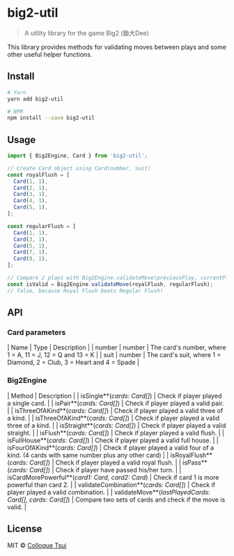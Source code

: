 # big2-util

> A utility library for the game Big2 (鋤大Dee)

This library provides methods for validating moves between plays and some other useful helper functions.

## Install

```bash
# Yarn
yarn add big2-util

# NPM
npm install --save big2-util
```

## Usage

```js
import { Big2Engine, Card } from 'big2-util';

// Create Card object using Card(number, suit)
const royalFlush = [
  Card(1, 1),
  Card(2, 1),
  Card(3, 1),
  Card(4, 1),
  Card(5, 1),
];

const regularFlush = [
  Card(1, 1),
  Card(3, 1),
  Card(5, 1),
  Card(7, 1),
  Card(9, 1),
];

// Compare 2 plays with Big2Engine.validateMove(previousPlay, currentPlay)
const isValid = Big2Engine.validateMove(royalFlush, regularFlush);
// false, because Royal Flush beats Regular Flush!
```

## API

### Card parameters

| Name | Type | Description |
| number | number | The card's number, where 1 = A, 11 = J, 12 = Q and 13 = K |
| suit | number | The card's suit, where 1 = Diamond, 2 = Club, 3 = Heart and 4 = Spade |

### Big2Engine

| Method | Description |
| isSingle**(*cards: Card[]*) | Check if player played a single card. |
| isPair**(*cards: Card[]*) | Check if player played a valid pair. |
| isThreeOfAKind**(*cards: Card[]*) | Check if player played a valid three of a kind. |
| isThreeOfAKind**(*cards: Card[]*) | Check if player played a valid three of a kind. |
| isStraight**(*cards: Card[]*) | Check if player played a valid straight. |
| isFlush**(*cards: Card[]*) | Check if player played a valid flush. |
| isFullHouse**(*cards: Card[]*) | Check if player played a valid full house. |
| isFourOfAKind**(*cards: Card[]*) | Check if player played a valid four of a kind. (4 cards with same number plus any other card) |
| isRoyalFlush**(*cards: Card[]*) | Check if player played a valid royal flush. |
| isPass**(*cards: Card[]*) | Check if player have passed his/her turn. |
| isCardMorePowerful**(*card1: Card, card2: Card*) | Check if card 1 is more powerful than card 2. |
| validateCombination**(*cards: Card[]*) | Check if player played a valid combination. |
| validateMove**(*lastPlayedCards: Card[], cards: Card[]*) | Compare two sets of cards and check if the move is valid. |


## License

MIT © [Colloque Tsui](https://github.com/colloquet)